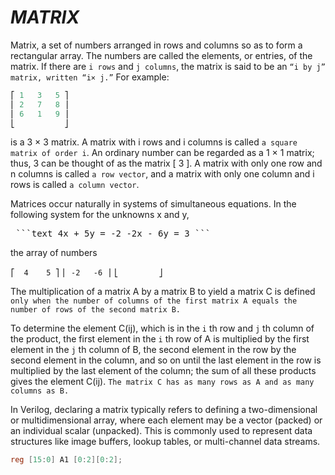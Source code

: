 # *MATRIX*

Matrix, a set of numbers arranged in rows and columns so as to form a rectangular array. The numbers are called the elements, or entries, of the matrix.
If there are `i rows` and `j columns`, the matrix is said to be an `“i by j” matrix, written “i× j.”` For example:

```verilog
⎡ 1   3   5 ⎤ 
⎢ 2   7   8 ⎥ 
⎢ 6   1   9 ⎥ 
⎣           ⎦ 
```

is a 3 × 3 matrix. A matrix with i rows and i columns is called `a square matrix of order i`. An ordinary number can be regarded as a 1 × 1 matrix; 
thus, 3 can be thought of as the matrix [ 3 ]. A matrix with only one row and n columns is called `a row vector`, and a matrix with only one column and i rows 
is called `a column vector`.

Matrices occur naturally in systems of simultaneous equations. In the following system for the unknowns x and y,

<pre> ```text 4x + 5y = -2 -2x - 6y = 3 ``` </pre>

the array of numbers

``` ⎡  4    5 ⎤ ```
``` ⎢ -2   -6 ⎥ ```
``` ⎣         ⎦ ```

The multiplication of a matrix A by a matrix B to yield a matrix C is defined 
`only when the number of columns of the first matrix A equals the number of rows of the second matrix B.`

To determine the element C(ij), which is in the `i` th row and `j` th column of the product, the first element in the `i` th row of A is multiplied by the first element in the `j` th column of B, the second element in the row by the second element in the column, and so on until the last element in the row is multiplied by the last element of the column; 
the sum of all these products gives the element C(ij).
`The matrix C has as many rows as A and as many columns as B.`

In Verilog, declaring a matrix typically refers to defining a two-dimensional or multidimensional array, where each element may be a vector (packed) or an individual scalar (unpacked). This is commonly used to represent data structures like image buffers, lookup tables, or multi-channel data streams.

```verilog
reg [15:0] A1 [0:2][0:2];
```

